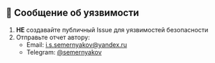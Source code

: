 ## 📝 Сообщение об уязвимости

1. **НЕ** создавайте публичный Issue для уязвимостей безопасности
2. Отправьте отчет автору:
   - Email: i.s.semernyakov@yandex.ru
   - Telegram: [@semernyakov](https://t.me/semernyakov) 